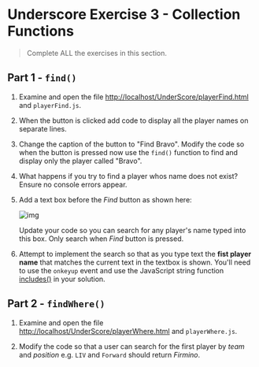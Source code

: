 # Underscore Exercise 3 - Collection Functions

<!-- ## Fetch latest Repository Branch

```
$ cd /DRIVE/xampp/htdocs/UnderScore
$ git pull --no-edit https://github.com/noucampdotorgCSAD2018/UnderScore.git latest
$ ls
$ git status

``` -->

> Complete ALL the exercises in this section.

## Part 1 - ``find()``

1.	Examine and open the file [http://localhost/UnderScore/playerFind.html](http://localhost/UnderScore/playerFind.html) and ``playerFind.js``.

1.	When the button is clicked add code to display all the player names on separate lines.

1.	Change the caption of the button to "Find Bravo".  Modify the code so when the button is pressed now use the ``find()`` function to find and display only the player called "Bravo".

1.	What happens if you try to find a player whos name does not exist?  Ensure no console errors appear.

1.	Add a text box before the *Find* button as shown here:

	![img](./images/findPlayers1.png)

	Update your code so you can search for any player's name typed into this box. Only search when *Find* button is pressed.

1.	Attempt to implement the search so that as you type text the **fist player name** that matches the current text in the textbox is shown.  You'll need to use the ``onkeyup`` event and use the JavaScript string function [includes()](https://www.w3schools.com/jsref/jsref_includes.asp) in your solution.


## Part 2 - ``findWhere()``

1.	Examine and open the file [http://localhost/UnderScore/playerWhere.html](http://localhost/UnderScore/playerWhere.html) and ``playerWhere.js``.

1.	Modify the code so that a user can search for the first player by *team* and *position* e.g. ``LIV`` and ``Forward`` should return *Firmino*.

